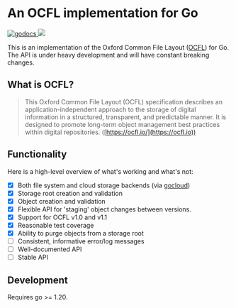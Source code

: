 # An OCFL implementation for Go


<a href="https://godoc.org/github.com/srerickson/ocfl">
    <img src="https://godoc.org/github.com/srerickson/ocfl?status.svg" alt="godocs"/>
</a>
<a href="https://goreportcard.com/report/github.com/srerickson/ocfl">
    <img src="https://goreportcard.com/badge/github.com/srerickson/ocfl">
</a>

This is an implementation of the Oxford Common File Layout
([OCFL](https://ocfl.io/)) for Go. The API is under heavy
development and will have constant breaking changes.

## What is OCFL?

> This Oxford Common File Layout (OCFL) specification describes an
> application-independent approach to the storage of digital information in a
> structured, transparent, and predictable manner. It is designed to promote
> long-term object management best practices within digital repositories.
> ([https://ocfl.io/](https://ocfl.io))

## Functionality

Here is a high-level overview of what's working and what's not:

- [x] Both file system and cloud storage backends (via [gocloud](https://gocloud.dev/howto/blob/))
- [x] Storage root creation and validation
- [x] Object creation and validation
- [x] Flexible API for 'staging' object changes between versions.
- [x] Support for OCFL v1.0 and v1.1 
- [x] Reasonable test coverage
- [x] Ability to purge objects from a storage root
- [ ] Consistent, informative error/log messages
- [ ] Well-documented API
- [ ] Stable API

## Development

Requires go >= 1.20.